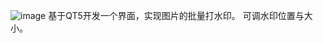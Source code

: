 ![image](https://github.com/user-attachments/assets/a6732944-43aa-429b-adc9-4111cef86e85)
基于QT5开发一个界面，实现图片的批量打水印。
可调水印位置与大小。
